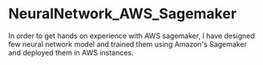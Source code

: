 # NeuralNetwork_AWS_Sagemaker
In order to get hands on experience with AWS sagemaker, I have designed few neural network model and trained them using Amazon's Sagemaker and deployed them in AWS instances.
